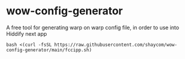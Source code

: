 # wow-config-generator
A free tool for generating warp on warp config file, in order to use into Hiddify next app

```
bash <(curl -fsSL https://raw.githubusercontent.com/shaycom/wow-config-generator/main/fccipp.sh)
```
